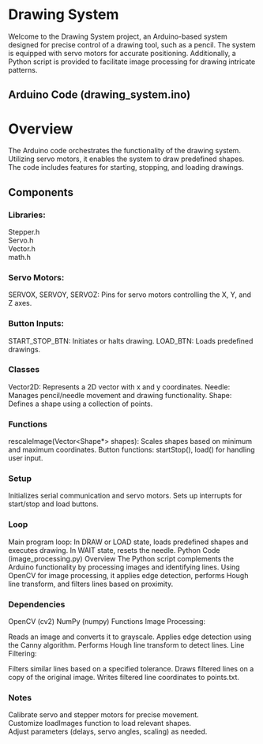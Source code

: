 # Drawing System

Welcome to the Drawing System project, an Arduino-based system designed for precise control of a drawing tool, such as a pencil. The system is equipped with servo motors for accurate positioning. Additionally, a Python script is provided to facilitate image processing for drawing intricate patterns.

## Arduino Code (drawing_system.ino)

# Overview

The Arduino code orchestrates the functionality of the drawing system. Utilizing servo motors, it enables the system to draw predefined shapes. The code includes features for starting, stopping, and loading drawings.

## Components 

### Libraries:

Stepper.h   
Servo.h    
Vector.h   
math.h   

### Servo Motors:  
SERVOX, SERVOY, SERVOZ: Pins for servo motors controlling the X, Y, and Z axes.  

### Button Inputs:
START_STOP_BTN: Initiates or halts drawing.
LOAD_BTN: Loads predefined drawings.

### Classes
Vector2D: Represents a 2D vector with x and y coordinates.
Needle: Manages pencil/needle movement and drawing functionality.
Shape: Defines a shape using a collection of points.

### Functions
rescaleImage(Vector<Shape*> shapes): Scales shapes based on minimum and maximum coordinates.
Button functions: startStop(), load() for handling user input.

### Setup
Initializes serial communication and servo motors.
Sets up interrupts for start/stop and load buttons.

### Loop
Main program loop:
In DRAW or LOAD state, loads predefined shapes and executes drawing.
In WAIT state, resets the needle.
Python Code (image_processing.py)
Overview
The Python script complements the Arduino functionality by processing images and identifying lines. Using OpenCV for image processing, it applies edge detection, performs Hough line transform, and filters lines based on proximity.

### Dependencies
OpenCV (cv2)
NumPy (numpy)
Functions
Image Processing:

Reads an image and converts it to grayscale.
Applies edge detection using the Canny algorithm.
Performs Hough line transform to detect lines.
Line Filtering:

Filters similar lines based on a specified tolerance.
Draws filtered lines on a copy of the original image.
Writes filtered line coordinates to points.txt.
### Notes
Calibrate servo and stepper motors for precise movement.  
Customize loadImages function to load relevant shapes.      
Adjust parameters (delays, servo angles, scaling) as needed. 

